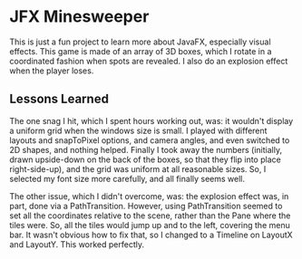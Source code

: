 # JFX Minesweeper

This is just a fun project to learn more about JavaFX,
especially visual effects.  This game is made of an
array of 3D boxes, which I rotate in a coordinated 
fashion when spots are revealed.  I also do an explosion
effect when the player loses.

## Lessons Learned

The one snag I hit, which I spent hours working out, was:
it wouldn't display a uniform grid when the windows size 
is small.  I played with different layouts and snapToPixel 
options, and camera angles, and even switched to 2D shapes,
and nothing helped.  Finally I took away the numbers (initially,
drawn upside-down on the back of the boxes, so that they flip
into place right-side-up), and the grid was uniform at all
reasonable sizes.   So, I selected my font size more carefully, 
and all finally seems well.

The other issue, which I didn't overcome, was: the explosion effect
was, in part, done via a PathTransition.  However, using PathTransition
seemed to set all the coordinates relative to the scene, rather than the
Pane where the tiles were.  So, all the tiles would jump up and to the left, 
covering the menu bar.  It wasn't obvious how to fix that, so I changed to
a Timeline on LayoutX and LayoutY.  This worked perfectly.



